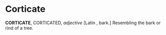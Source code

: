# Corticate

**CORTICATE**, CORTICATED, _adjective_ \[Latin , bark.\] Resembling the bark or rind of a tree.